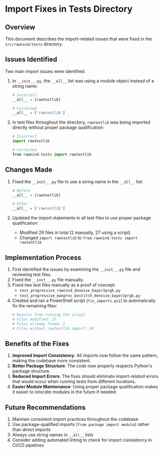 # Import Fixes in Tests Directory

## Overview

This document describes the import-related issues that were fixed in the `src/rawnind/tests` directory.

## Issues Identified

Two main import issues were identified:

1. In `__init__.py`, the `__all__` list was using a module object instead of a string name:
   ```python
   # Incorrect
   __all__ = [rawtestlib]
   
   # Corrected
   __all__ = ['rawtestlib']
   ```

2. In test files throughout the directory, `rawtestlib` was being imported directly without proper package qualification:
   ```python
   # Incorrect
   import rawtestlib
   
   # Corrected
   from rawnind.tests import rawtestlib
   ```

## Changes Made

1. Fixed the `__init__.py` file to use a string name in the `__all__` list:
   ```python
   # Before
   __all__ = [rawtestlib]
   
   # After
   __all__ = ['rawtestlib']
   ```

2. Updated the import statements in all test files to use proper package qualification:
   - Modified 29 files in total (2 manually, 27 using a script)
   - Changed `import rawtestlib` to `from rawnind.tests import rawtestlib`

## Implementation Process

1. First identified the issues by examining the `__init__.py` file and reviewing test files.
2. Fixed the `__init__.py` file manually.
3. Fixed two test files manually as a proof of concept:
   - `test_progressive_rawnind_denoise_bayer2prgb.py`
   - `test_progressive_manproc_bostitch_denoise_bayer2prgb.py`
4. Created and ran a PowerShell script (`fix_imports.ps1`) to automatically fix the remaining files:
   ```powershell
   # Results from running the script:
   # Files modified: 27
   # Files already fixed: 2
   # Files without rawtestlib import: 30
   ```

## Benefits of the Fixes

1. **Improved Import Consistency**: All imports now follow the same pattern, making the codebase more consistent.
2. **Better Package Structure**: The code now properly respects Python's package structure.
3. **Reduced Import Errors**: The fixes should eliminate import-related errors that would occur when running tests from different locations.
4. **Easier Module Maintenance**: Using proper package qualification makes it easier to relocate modules in the future if needed.

## Future Recommendations

1. Maintain consistent import practices throughout the codebase
2. Use package-qualified imports (`from package import module`) rather than direct imports
3. Always use string names in `__all__` lists
4. Consider adding automated linting to check for import consistency in CI/CD pipelines